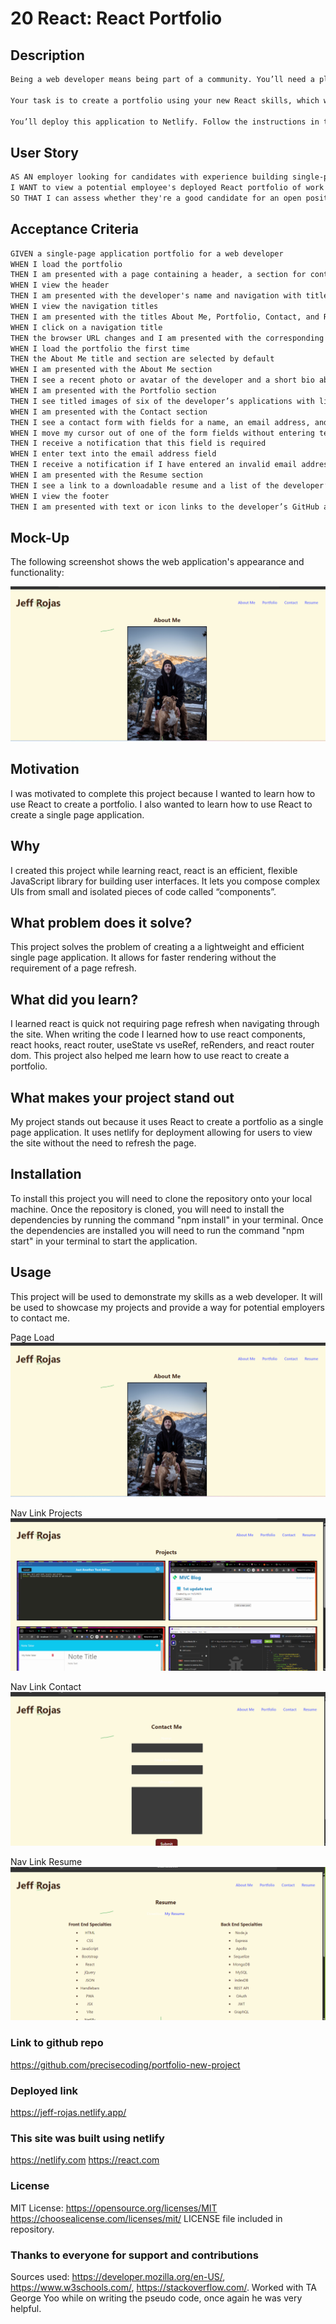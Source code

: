 # 20 React: React Portfolio

## Description

```md
Being a web developer means being part of a community. You’ll need a place not only to share your projects while you're applying for jobs or working as a freelancer but also to share your work with other developers and collaborate on projects.

Your task is to create a portfolio using your new React skills, which will help set you apart from other developers whose portfolios don’t use the latest technologies.

You’ll deploy this application to Netlify. Follow the instructions in the Git Guide or consult the [Docs on Netlify](https://vitejs.dev/guide/static-deploy.html#netlify) to create a build that you can deploy.
```

## User Story

```md
AS AN employer looking for candidates with experience building single-page applications
I WANT to view a potential employee's deployed React portfolio of work samples
SO THAT I can assess whether they're a good candidate for an open position
```

## Acceptance Criteria

```md
GIVEN a single-page application portfolio for a web developer
WHEN I load the portfolio
THEN I am presented with a page containing a header, a section for content, and a footer
WHEN I view the header
THEN I am presented with the developer's name and navigation with titles corresponding to different sections of the portfolio
WHEN I view the navigation titles
THEN I am presented with the titles About Me, Portfolio, Contact, and Resume, and the title corresponding to the current section is highlighted
WHEN I click on a navigation title
THEN the browser URL changes and I am presented with the corresponding section below the navigation and that title is highlighted
WHEN I load the portfolio the first time
THEN the About Me title and section are selected by default
WHEN I am presented with the About Me section
THEN I see a recent photo or avatar of the developer and a short bio about them
WHEN I am presented with the Portfolio section
THEN I see titled images of six of the developer’s applications with links to both the deployed applications and the corresponding GitHub repositories
WHEN I am presented with the Contact section
THEN I see a contact form with fields for a name, an email address, and a message
WHEN I move my cursor out of one of the form fields without entering text
THEN I receive a notification that this field is required
WHEN I enter text into the email address field
THEN I receive a notification if I have entered an invalid email address
WHEN I am presented with the Resume section
THEN I see a link to a downloadable resume and a list of the developer’s proficiencies
WHEN I view the footer
THEN I am presented with text or icon links to the developer’s GitHub and LinkedIn profiles, and their profile on a third platform (Stack Overflow, Twitter)
```

## Mock-Up

The following screenshot shows the web application's appearance and functionality:

![User clicks through About Me, Portfolio, Resume, and Contact sections on the webpage and enters information on Contact page.](./src/assets/pageload.png)

## Motivation

I was motivated to complete this project because I wanted to learn how to use React to create a portfolio. I also wanted to learn how to use React to create a single page application.

## Why

I created this project while learning react, react is an efficient, flexible JavaScript library for building user interfaces. It lets you compose complex UIs from small and isolated pieces of code called “components”.

## What problem does it solve?

This project solves the problem of creating a a lightweight and efficient single page application. It allows for faster rendering without the requirement of a page refresh.

## What did you learn?

I learned react is quick not requiring page refresh when navigating through the site. When writing the code I learned how to use react components, react hooks, react router, useState vs useRef, reRenders, and react router dom. This project also helped me learn how to use react to create a portfolio.

## What makes your project stand out

My project stands out because it uses React to create a portfolio as a single page application. It uses netlify for deployment allowing for users to view the site without the need to refresh the page.

## Installation

To install this project you will need to clone the repository onto your local machine. Once the repository is cloned, you will need to install the dependencies by running the command "npm install" in your terminal. Once the dependencies are installed you will need to run the command "npm start" in your terminal to start the application.

## Usage

This project will be used to demonstrate my skills as a web developer. It will be used to showcase my projects and provide a way for potential employers to contact me.

Page Load
![Screenshot of my portfolio web app showing page load.](./src/assets/pageload.png)

Nav Link Projects
![Screenshot of my portfolio web app showing nav link to my projects page.](./src/assets/navlnkprojects.png)

Nav Link Contact
![Screenshot of my portfolio web app showing nav link to my contact page.](./src/assets/navlnkcontact.png)

Nav Link Resume
![Screenshot of my portfolio web app showing nav link to my resume page.](./src/assets/navlnkresume.png)

### Link to github repo

<https://github.com/precisecoding/portfolio-new-project>

### Deployed link

<https://jeff-rojas.netlify.app/>

### This site was built using netlify

<https://netlify.com>
<https://react.com>

### License

MIT License:
<https://opensource.org/licenses/MIT>
<https://choosealicense.com/licenses/mit/>
LICENSE file included in repository.

### Thanks to everyone for support and contributions

Sources used: <https://developer.mozilla.org/en-US/>, <https://www.w3schools.com/>, <https://stackoverflow.com/>. Worked with TA George Yoo while on writing the pseudo code, once again he was very helpful.
